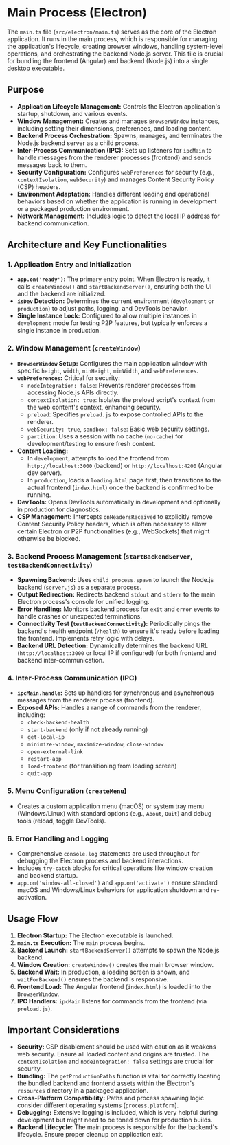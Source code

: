 # Main Process (Electron)

The `main.ts` file (`src/electron/main.ts`) serves as the core of the Electron application. It runs in the main process, which is responsible for managing the application's lifecycle, creating browser windows, handling system-level operations, and orchestrating the backend Node.js server. This file is crucial for bundling the frontend (Angular) and backend (Node.js) into a single desktop executable.

## Purpose

- **Application Lifecycle Management:** Controls the Electron application's startup, shutdown, and various events.
- **Window Management:** Creates and manages `BrowserWindow` instances, including setting their dimensions, preferences, and loading content.
- **Backend Process Orchestration:** Spawns, manages, and terminates the Node.js backend server as a child process.
- **Inter-Process Communication (IPC):** Sets up listeners for `ipcMain` to handle messages from the renderer processes (frontend) and sends messages back to them.
- **Security Configuration:** Configures `webPreferences` for security (e.g., `contextIsolation`, `webSecurity`) and manages Content Security Policy (CSP) headers.
- **Environment Adaptation:** Handles different loading and operational behaviors based on whether the application is running in development or a packaged production environment.
- **Network Management:** Includes logic to detect the local IP address for backend communication.

## Architecture and Key Functionalities

### 1. **Application Entry and Initialization**

- **`app.on('ready')`:** The primary entry point. When Electron is ready, it calls `createWindow()` and `startBackendServer()`, ensuring both the UI and the backend are initialized.
- **`isDev` Detection:** Determines the current environment (`development` or `production`) to adjust paths, logging, and DevTools behavior.
- **Single Instance Lock:** Configured to allow multiple instances in `development` mode for testing P2P features, but typically enforces a single instance in production.

### 2. **Window Management (`createWindow`)**

- **`BrowserWindow` Setup:** Configures the main application window with specific `height`, `width`, `minHeight`, `minWidth`, and `webPreferences`.
- **`webPreferences`:** Critical for security:
  - `nodeIntegration: false`: Prevents renderer processes from accessing Node.js APIs directly.
  - `contextIsolation: true`: Isolates the preload script's context from the web content's context, enhancing security.
  - `preload`: Specifies `preload.js` to expose controlled APIs to the renderer.
  - `webSecurity: true`, `sandbox: false`: Basic web security settings.
  - `partition`: Uses a session with no cache (`no-cache`) for development/testing to ensure fresh content.
- **Content Loading:**
  - In `development`, attempts to load the frontend from `http://localhost:3000` (backend) or `http://localhost:4200` (Angular dev server).
  - In `production`, loads a `loading.html` page first, then transitions to the actual frontend (`index.html`) once the backend is confirmed to be running.
- **DevTools:** Opens DevTools automatically in development and optionally in production for diagnostics.
- **CSP Management:** Intercepts `onHeadersReceived` to explicitly remove Content Security Policy headers, which is often necessary to allow certain Electron or P2P functionalities (e.g., WebSockets) that might otherwise be blocked.

### 3. **Backend Process Management (`startBackendServer`, `testBackendConnectivity`)**

- **Spawning Backend:** Uses `child_process.spawn` to launch the Node.js backend (`server.js`) as a separate process.
- **Output Redirection:** Redirects backend `stdout` and `stderr` to the main Electron process's console for unified logging.
- **Error Handling:** Monitors backend process for `exit` and `error` events to handle crashes or unexpected terminations.
- **Connectivity Test (`testBackendConnectivity`):** Periodically pings the backend's health endpoint (`/health`) to ensure it's ready before loading the frontend. Implements retry logic with delays.
- **Backend URL Detection:** Dynamically determines the backend URL (`http://localhost:3000` or local IP if configured) for both frontend and backend inter-communication.

### 4. **Inter-Process Communication (IPC)**

- **`ipcMain.handle`:** Sets up handlers for synchronous and asynchronous messages from the renderer process (frontend).
- **Exposed APIs:** Handles a range of commands from the renderer, including:
  - `check-backend-health`
  - `start-backend` (only if not already running)
  - `get-local-ip`
  - `minimize-window`, `maximize-window`, `close-window`
  - `open-external-link`
  - `restart-app`
  - `load-frontend` (for transitioning from loading screen)
  - `quit-app`

### 5. **Menu Configuration (`createMenu`)**

- Creates a custom application menu (macOS) or system tray menu (Windows/Linux) with standard options (e.g., `About`, `Quit`) and debug tools (reload, toggle DevTools).

### 6. **Error Handling and Logging**

- Comprehensive `console.log` statements are used throughout for debugging the Electron process and backend interactions.
- Includes `try-catch` blocks for critical operations like window creation and backend startup.
- `app.on('window-all-closed')` and `app.on('activate')` ensure standard macOS and Windows/Linux behaviors for application shutdown and re-activation.

## Usage Flow

1. **Electron Startup:** The Electron executable is launched.
2. **`main.ts` Execution:** The `main` process begins.
3. **Backend Launch:** `startBackendServer()` attempts to spawn the Node.js backend.
4. **Window Creation:** `createWindow()` creates the main browser window.
5. **Backend Wait:** In production, a loading screen is shown, and `waitForBackend()` ensures the backend is responsive.
6. **Frontend Load:** The Angular frontend (`index.html`) is loaded into the `BrowserWindow`.
7. **IPC Handlers:** `ipcMain` listens for commands from the frontend (via `preload.js`).

## Important Considerations

- **Security:** CSP disablement should be used with caution as it weakens web security. Ensure all loaded content and origins are trusted. The `contextIsolation` and `nodeIntegration: false` settings are crucial for security.
- **Bundling:** The `getProductionPaths` function is vital for correctly locating the bundled backend and frontend assets within the Electron's `resources` directory in a packaged application.
- **Cross-Platform Compatibility:** Paths and process spawning logic consider different operating systems (`process.platform`).
- **Debugging:** Extensive logging is included, which is very helpful during development but might need to be toned down for production builds.
- **Backend Lifecycle:** The main process is responsible for the backend's lifecycle. Ensure proper cleanup on application exit.
